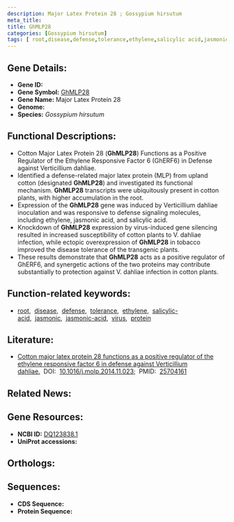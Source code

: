 ```yaml
---
description: Major Latex Protein 28 ; Gossypium hirsutum
meta_title:
title: GhMLP28
categories: [Gossypium hirsutum]
tags: [ root,disease,defense,tolerance,ethylene,salicylic acid,jasmonic,jasmonic acid,virus,protein ]
---
```


## Gene Details:
- **Gene ID:** []()
- **Gene Symbol:** <u>GhMLP28</u>
- **Gene Name:** Major Latex Protein 28
- **Genome:** []()
- **Species:** *Gossypium hirsutum*

## Functional Descriptions:
   - Cotton Major Latex Protein 28 (**GhMLP28**) Functions as a Positive Regulator of the Ethylene Responsive Factor 6 (GhERF6) in Defense against Verticillium dahliae.
   - Identified a defense-related major latex protein (MLP) from upland cotton (designated **GhMLP28**) and investigated its functional mechanism. **GhMLP28** transcripts were ubiquitously present in cotton plants, with higher accumulation in the root.
   - Expression of the **GhMLP28** gene was induced by Verticillium dahliae inoculation and was responsive to defense signaling molecules, including ethylene, jasmonic acid, and salicylic acid.
   - Knockdown of **GhMLP28** expression by virus-induced gene silencing resulted in increased susceptibility of cotton plants to V. dahliae infection, while ectopic overexpression of **GhMLP28** in tobacco improved the disease tolerance of the transgenic plants.
   - These results demonstrate that **GhMLP28** acts as a positive regulator of GhERF6, and synergetic actions of the two proteins may contribute substantially to protection against V. dahliae infection in cotton plants.

## Function-related keywords:
   - [root](/tags/root/),&nbsp;&nbsp;[disease](/tags/disease/),&nbsp;&nbsp;[defense](/tags/defense/),&nbsp;&nbsp;[tolerance](/tags/tolerance/),&nbsp;&nbsp;[ethylene](/tags/ethylene/),&nbsp;&nbsp;[salicylic-acid](/tags/salicylic-acid/),&nbsp;&nbsp;[jasmonic](/tags/jasmonic/),&nbsp;&nbsp;[jasmonic-acid](/tags/jasmonic-acid/),&nbsp;&nbsp;[virus](/tags/virus/),&nbsp;&nbsp;[protein](/tags/protein/)

## Literature:
   - [Cotton major latex protein 28 functions as a positive regulator of the ethylene responsive factor 6 in defense against Verticillium dahliae.](https://doi.org/10.1016/j.molp.2014.11.023)&nbsp;&nbsp;DOI:&nbsp;&nbsp;[10.1016/j.molp.2014.11.023](https://doi.org/10.1016/j.molp.2014.11.023);&nbsp;&nbsp;PMID:&nbsp;&nbsp;[25704161](https://pubmed.ncbi.nlm.nih.gov/25704161/)

## Related News:

## Gene Resources:
- **NCBI ID:**  [DQ123838.1](https://www.ncbi.nlm.nih.gov/gene/?term=DQ123838.1)
- **UniProt accessions:**  [](https://www.uniprot.org/uniprotkb//entry)

## Orthologs:

## Sequences:
- **CDS Sequence:**
- **Protein Sequence:**
